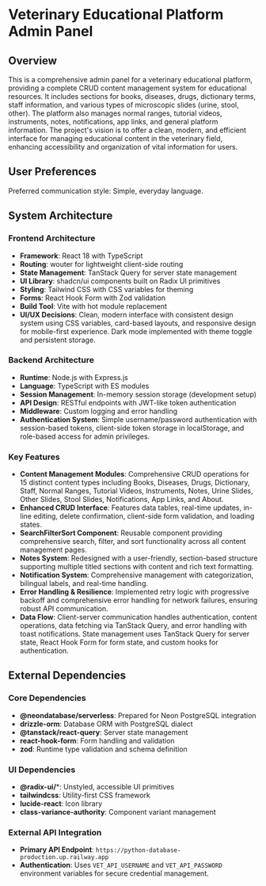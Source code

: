 # Veterinary Educational Platform Admin Panel

## Overview

This is a comprehensive admin panel for a veterinary educational platform, providing a complete CRUD content management system for educational resources. It includes sections for books, diseases, drugs, dictionary terms, staff information, and various types of microscopic slides (urine, stool, other). The platform also manages normal ranges, tutorial videos, instruments, notes, notifications, app links, and general platform information. The project's vision is to offer a clean, modern, and efficient interface for managing educational content in the veterinary field, enhancing accessibility and organization of vital information for users.

## User Preferences

Preferred communication style: Simple, everyday language.

## System Architecture

### Frontend Architecture
- **Framework**: React 18 with TypeScript
- **Routing**: wouter for lightweight client-side routing
- **State Management**: TanStack Query for server state management
- **UI Library**: shadcn/ui components built on Radix UI primitives
- **Styling**: Tailwind CSS with CSS variables for theming
- **Forms**: React Hook Form with Zod validation
- **Build Tool**: Vite with hot module replacement
- **UI/UX Decisions**: Clean, modern interface with consistent design system using CSS variables, card-based layouts, and responsive design for mobile-first experience. Dark mode implemented with theme toggle and persistent storage.

### Backend Architecture
- **Runtime**: Node.js with Express.js
- **Language**: TypeScript with ES modules
- **Session Management**: In-memory session storage (development setup)
- **API Design**: RESTful endpoints with JWT-like token authentication
- **Middleware**: Custom logging and error handling
- **Authentication System**: Simple username/password authentication with session-based tokens, client-side token storage in localStorage, and role-based access for admin privileges.

### Key Features
- **Content Management Modules**: Comprehensive CRUD operations for 15 distinct content types including Books, Diseases, Drugs, Dictionary, Staff, Normal Ranges, Tutorial Videos, Instruments, Notes, Urine Slides, Other Slides, Stool Slides, Notifications, App Links, and About.
- **Enhanced CRUD Interface**: Features data tables, real-time updates, in-line editing, delete confirmation, client-side form validation, and loading states.
- **SearchFilterSort Component**: Reusable component providing comprehensive search, filter, and sort functionality across all content management pages.
- **Notes System**: Redesigned with a user-friendly, section-based structure supporting multiple titled sections with content and rich text formatting.
- **Notification System**: Comprehensive management with categorization, bilingual labels, and real-time handling.
- **Error Handling & Resilience**: Implemented retry logic with progressive backoff and comprehensive error handling for network failures, ensuring robust API communication.
- **Data Flow**: Client-server communication handles authentication, content operations, data fetching via TanStack Query, and error handling with toast notifications. State management uses TanStack Query for server state, React Hook Form for form state, and custom hooks for authentication.

## External Dependencies

### Core Dependencies
- **@neondatabase/serverless**: Prepared for Neon PostgreSQL integration
- **drizzle-orm**: Database ORM with PostgreSQL dialect
- **@tanstack/react-query**: Server state management
- **react-hook-form**: Form handling and validation
- **zod**: Runtime type validation and schema definition

### UI Dependencies
- **@radix-ui/***: Unstyled, accessible UI primitives
- **tailwindcss**: Utility-first CSS framework
- **lucide-react**: Icon library
- **class-variance-authority**: Component variant management

### External API Integration
- **Primary API Endpoint**: `https://python-database-production.up.railway.app`
- **Authentication**: Uses `VET_API_USERNAME` and `VET_API_PASSWORD` environment variables for secure credential management.